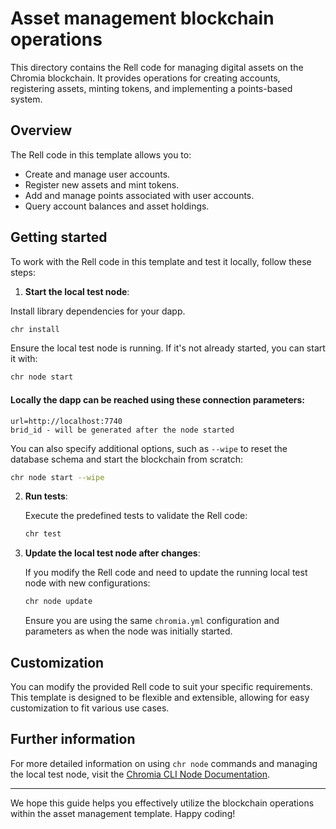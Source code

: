 # Asset management blockchain operations

This directory contains the Rell code for managing digital assets on the Chromia blockchain. It provides operations for
creating accounts, registering assets, minting tokens, and implementing a points-based system.

## Overview

The Rell code in this template allows you to:

- Create and manage user accounts.
- Register new assets and mint tokens.
- Add and manage points associated with user accounts.
- Query account balances and asset holdings.

## Getting started

To work with the Rell code in this template and test it locally, follow these steps:

1. **Start the local test node**:

Install library dependencies for your dapp.

```sh
chr install
```

Ensure the local test node is running. If it's not already started, you can start it with:

```sh
chr node start
```

#### Locally the dapp can be reached using these connection parameters:

```
url=http://localhost:7740
brid_id - will be generated after the node started
```

You can also specify additional options, such as `--wipe` to reset the database schema and start the blockchain from
scratch:

```sh
chr node start --wipe
```

2. **Run tests**:

   Execute the predefined tests to validate the Rell code:

   ```sh
   chr test
   ```

3. **Update the local test node after changes**:

   If you modify the Rell code and need to update the running local test node with new configurations:

   ```sh
   chr node update
   ```

   Ensure you are using the same `chromia.yml` configuration and parameters as when the node was initially started.

## Customization

You can modify the provided Rell code to suit your specific requirements. This template is designed to be flexible and
extensible, allowing for easy customization to fit various use cases.

## Further information

For more detailed information on using `chr node` commands and managing the local test node, visit
the [Chromia CLI Node Documentation](https://docs.chromia.com/cli/node).

---

We hope this guide helps you effectively utilize the blockchain operations within the asset management template. Happy
coding!
